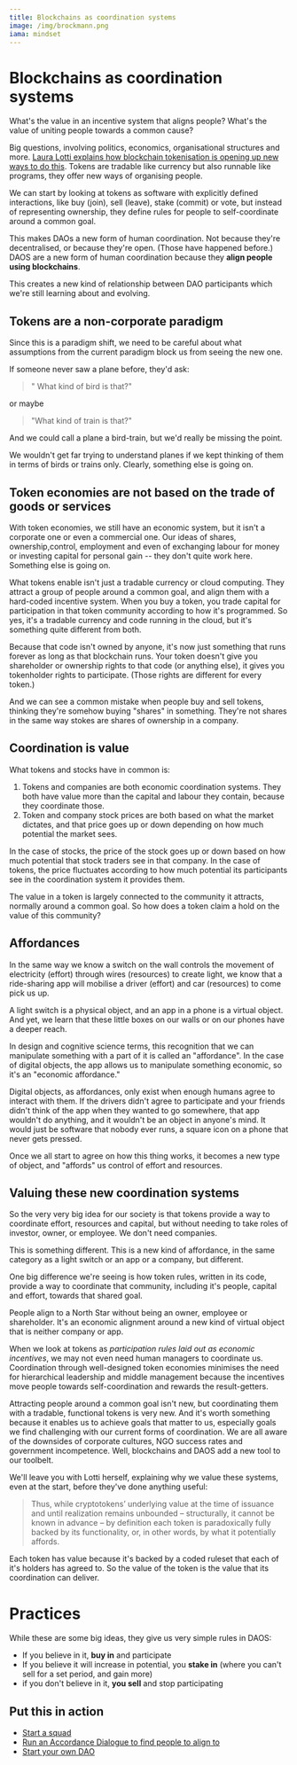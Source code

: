 ```yaml
---
title: Blockchains as coordination systems
image: /img/brockmann.png
iama: mindset
---
```


# Blockchains as coordination systems

What's the value in an incentive system that aligns people? What's the value of uniting people towards a common cause?

Big questions, involving politics, economics, organisational structures and more. [Laura Lotti explains how blockchain tokenisation is opening up new ways to do this](http://mediatheoryjournal.org/laura-lotti-blockchain-affordances/).  Tokens are tradable like currency but also runnable like programs, they offer new ways of organising people. 

We can start by looking at tokens as software with explicitly defined interactions, like buy (join), sell (leave), stake (commit) or vote, but instead of representing ownership, they define rules for people to self-coordinate around a common goal.

This makes DAOs a new form of human coordination. Not because they're decentralised, or because they're open. (Those have happened before.) DAOS are a new form of human coordination because they **align people using blockchains**.

This creates a new kind of relationship between DAO participants which we're still learning about and evolving.

## Tokens are a non-corporate paradigm

Since this is a paradigm shift, we need to be careful about what assumptions from the current paradigm block us from seeing the new one. 

If someone never saw a plane before, they'd ask:

>" What kind of bird is that?" 

or maybe 

> "What kind of train is that?" 

And we could call a plane a bird-train, but we'd really be missing the point. 

We wouldn't get far trying to understand planes if we kept thinking of them in terms of birds or trains only. Clearly, something else is going on.

## Token economies are not based on the trade of goods or services

With token economies, we still have an economic system, but it isn't a corporate one or even a commercial one.  Our ideas of shares, ownership,control, employment and even of exchanging labour for money or investing capital for personal gain -- they don't quite work here.  Something else is going on.

What tokens enable isn't just a tradable currency or cloud computing. They attract a group of people around a common goal, and align them with a hard-coded incentive system.  When you buy a token, you trade capital for participation in that token community according to how it's programmed. So yes, it's a tradable currency and code running in the cloud, but it's something quite different from both.

Because that code isn't owned by anyone, it's now just something that runs forever as long as that blockchain runs.  Your token doesn't give you shareholder or ownership rights to that code (or anything else), it gives you tokenholder rights to participate. (Those rights are different for every token.)

And we can see a common mistake when people buy and sell tokens, thinking they're somehow buying "shares" in something.  They're not shares in the same way stokes are shares of ownership in a company.

## Coordination is value
What tokens and stocks have in common is:

1. Tokens and companies are both economic coordination systems. They both have value more than the capital and labour they contain, because they coordinate those.
2. Token and company stock prices are both based on what the market dictates, and that price goes up or down depending on how much potential the market sees.

In the case of stocks, the price of the stock goes up or down based on how much potential that stock traders see in that company. In the case of tokens, the price fluctuates according to how much potential its participants see in the coordination system it provides them.

The value in a token is largely connected to the community it attracts, normally around a common goal.  So how does a token claim a hold on the value of this community?

## Affordances

In the same way we know a switch on the wall controls the movement of electricity (effort) through wires (resources) to create light, we know that a ride-sharing app will mobilise a driver (effort) and car (resources) to come pick us up.  

A light switch is a physical object, and an app in a phone is a virtual object.  And yet, we learn that these little boxes on our walls or on our phones have a deeper reach.   

In design and cognitive science terms, this recognition that we can manipulate something with a part of it is called an "affordance".  In the case of digital objects, the app allows us to manipulate something economic, so it's an "economic affordance."

Digital objects, as affordances, only exist when enough humans agree to interact with them.  If the drivers didn't agree to participate and your friends didn't think of the app when they wanted to go somewhere, that app wouldn't do anything, and it wouldn't be an object in anyone's mind.  It would just be software that nobody ever runs, a square icon on a phone that never gets pressed.

Once we all start to agree on how this thing works, it becomes a new type of object, and "affords" us control of effort and resources.

## Valuing these new coordination systems

So the very very big idea for our society is that tokens provide a way to coordinate effort, resources and capital, but without needing to take roles of investor, owner, or employee. We don't need companies. 

This is something different. This is a new kind of affordance, in the same category as a light switch or an app or a company, but different.


One big difference we're seeing is how token rules, written in its code, provide a way to coordinate that community, including it's people, capital and effort, towards that shared goal.

People align to a North Star without being an owner, employee or shareholder. It's an economic alignment around a new kind of virtual object that is neither company or app.

When we look at tokens as *participation rules laid out as economic incentives*, we may not even need human managers to coordinate us.  Coordination through well-designed token economies minimises the need for hierarchical leadership and middle management because the incentives move people towards self-coordination and rewards the result-getters.

Attracting people around a common goal isn't new, but coordinating them with a tradable, functional tokens is very new.  And it's worth something because it enables us to achieve goals that matter to us, especially goals we find challenging with our current forms of coordination. We are all aware of the downsides of corporate cultures, NGO success rates and government incompetence. Well, blockchains and DAOS add a new tool to our toolbelt.

We'll leave you with Lotti herself, explaining why we value these systems, even at the start, before they've done anything useful:

> Thus, while cryptotokens’ underlying value at the time of issuance and until realization remains unbounded – structurally, it cannot be known in advance – by definition each token is paradoxically fully backed by its functionality, or, in other words, by what it potentially affords.

Each token has value because it's backed by a coded ruleset that each of it's holders has agreed to. So the value of the token is the value that its coordination can deliver.

# Practices

While these are some big ideas, they give us very simple rules in DAOS:

- If you believe in it, **buy in** and participate
- If you believe it will increase in potential, you **stake in** (where you can't sell for a set period, and gain more)
- if you don't believe in it, **you sell** and stop participating


## Put this in action
- [Start a squad](/practices/squads/)
- [Run an Accordance Dialogue to find people to align to](/practices/accordance-dialogue/)
- [Start your own DAO](https://dauhaus.club)


